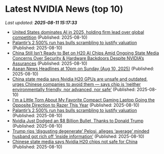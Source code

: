 # Latest NVIDIA News (top 10)
_Last updated: **2025-08-11 15:17:33**_

- [United States dominates AI in 2025, holding firm lead over global competition](https://slashdot.org/submission/17338824/united-states-dominates-ai-in-2025-holding-firm-lead-over-global-competition) (Published: 2025-08-10)
- [Palantir’s 2,500% run has bulls scrambling to justify valuation](https://fortune.com/2025/08/10/palantir-stock-price-valuation-forward-earnings-ai-alex-karp/) (Published: 2025-08-10)
- [China Still Isn’t Ready to Bet on H20 AI Chips Amid Ongoing State Media Concerns Over Security & Hardware Backdoors Despite NVIDIA’s Assurances](https://wccftech.com/china-still-isnt-ready-to-bet-on-h20-ai-chips-amid-ongoing-state-media-concerns/) (Published: 2025-08-10)
- [Asean News Headlines at 10pm on Sunday (Aug 10, 2025)](https://www.thestar.com.my/aseanplus/aseanplus-news/2025/08/10/asean-news-headlines-at-10pm-on-sunday-aug-10-2025) (Published: 2025-08-10)
- [China state media says Nvidia H20 GPUs are unsafe and outdated, urges Chinese companies to avoid them — says chip is ‘neither environmentally friendly, nor advanced, nor safe’](https://www.tomshardware.com/tech-industry/china-state-media-says-nvidia-h20-gpus-are-unsafe-and-outdated-urges-chinese-companies-to-avoid-them-says-chip-is-neither-environmentally-friendly-nor-advanced-nor-safe) (Published: 2025-08-10)
- [I'm a Little Torn About My Favorite Compact Gaming Laptop Going the Opposite Direction to Razer This Year](https://www.windowscentral.com/hardware/asus/asus-rog-zephyrus-g14-2025-review) (Published: 2025-08-10)
- [Palantir’s 2,500% run has bulls scrambling to justify valuation](https://finance.yahoo.com/news/palantir-2-500-run-bulls-140000031.html) (Published: 2025-08-10)
- [Nvidia Just Dodged an $8 Billion Bullet, Thanks to Donald Trump](https://gizmodo.com/nvidia-just-dodged-an-8-billion-bullet-thanks-to-donald-trump-2000641188) (Published: 2025-08-10)
- [Trump rips ‘disgusting degenerate’ Pelosi, alleges ‘average’ minded husband got rich off ‘inside information’](https://nypost.com/2025/08/10/us-news/president-trump-rips-disgusting-degenerate-nancy-pelosi-alleges-average-minded-husband-got-rich-off-inside-information/) (Published: 2025-08-10)
- [Chinese state media says Nvidia H20 chips not safe for China](https://biztoc.com/x/e99be9dcf7b74e21) (Published: 2025-08-10)
